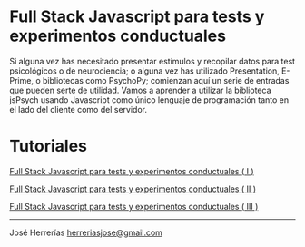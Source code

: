 # Full Stack Javascript para tests y experimentos conductuales

Si alguna vez has necesitado presentar estímulos y recopilar datos para test psicológicos o de neurociencia; o alguna vez has utilizado Presentation, E-Prime, o bibliotecas como PsychoPy; comienzan aquí un serie de entradas que pueden serte de utilidad. Vamos a aprender a utilizar la biblioteca jsPsych usando Javascript como único lenguaje de programación tanto en el lado del cliente como del servidor.

# Tutoriales

[Full Stack Javascript para tests y experimentos conductuales ( I )](http://herreriasjose.blogspot.com.es/2016/08/full-stack-javascript-para-tests-y.html)

[Full Stack Javascript para tests y experimentos conductuales ( II )](http://herreriasjose.blogspot.com.es/2016/09/full-stack-javascript-para-tests-y.html)

[Full Stack Javascript para tests y experimentos conductuales ( III )](http://herreriasjose.blogspot.com.es/2016/09/full-stack-javascript-para-tests-y_13.html)

--------------------------------------------

José Herrerías
herreriasjose@gmail.com
